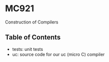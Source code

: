 # MC921
Construction of Compilers
## Table of Contents
+ tests: unit tests
+ uc: source code for our uc (micro C) compiler
